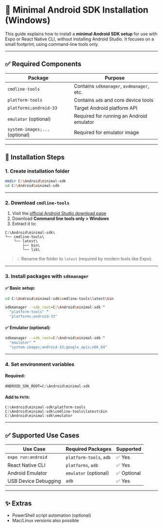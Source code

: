 # 🧩 Minimal Android SDK Installation (Windows)

This guide explains how to install a **minimal Android SDK setup** for use with Expo or React Native CLI, without installing Android Studio. It focuses on a small footprint, using command-line tools only.

---

## ✅ Required Components

| Package                         | Purpose                                  |
|----------------------------------|------------------------------------------|
| `cmdline-tools`                 | Contains `sdkmanager`, `avdmanager`, etc. |
| `platform-tools`               | Contains `adb` and core device tools     |
| `platforms;android-33`         | Target Android platform API              |
| `emulator` (optional)          | Required for running an Android emulator |
| `system-images;...` (optional) | Required for emulator image              |

---

## 🚀 Installation Steps

### 1. Create installation folder

```bash
mkdir C:\Android\minimal-sdk
cd C:\Android\minimal-sdk
```

---

### 2. Download `cmdline-tools`

1. Visit the [official Android Studio download page](https://developer.android.com/studio#command-tools)
2. Download **Command line tools only > Windows**
3. Extract it to:

```
C:\Android\minimal-sdk\
└── cmdline-tools\
    └── latest\
        ├── bin\
        └── lib\
```

> 💡 Rename the folder to `latest` (required by modern tools like Expo).

---

### 3. Install packages with `sdkmanager`

#### ✅ Basic setup:

```bash
cd C:\Android\minimal-sdk\cmdline-tools\latest\bin

sdkmanager --sdk_root=C:\Android\minimal-sdk ^
  "platform-tools" ^
  "platforms;android-33"
```

#### ✅ Emulator (optional):

```bash
sdkmanager --sdk_root=C:\Android\minimal-sdk ^
  "emulator" ^
  "system-images;android-33;google_apis;x86_64"
```

---

### 4. Set environment variables

#### Required:

```
ANDROID_SDK_ROOT=C:\Android\minimal-sdk
```

#### Add to `PATH`:

```
C:\Android\minimal-sdk\platform-tools
C:\Android\minimal-sdk\cmdline-tools\latest\bin
C:\Android\minimal-sdk\emulator
```

---

## ✅ Supported Use Cases

| Use Case                  | Required Packages         | Supported |
|---------------------------|---------------------------|-----------|
| `expo run:android`        | `platform-tools`, `adb`   | ✅ Yes     |
| React Native CLI          | `platforms`, `adb`        | ✅ Yes     |
| Android Emulator          | `emulator` (optional)     | ✅ Optional|
| USB Device Debugging      | `adb`                     | ✅ Yes     |

---

## ✨ Extras

- PowerShell script automation (optional)
- Mac/Linux versions also possible
